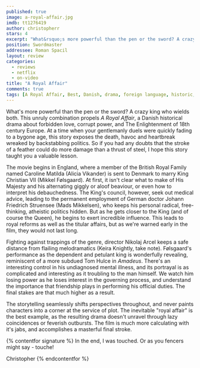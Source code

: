 ```yaml
---
published: true
image: a-royal-affair.jpg
imdb: tt1276419
author: christopherr
stars: 4
excerpt: "What&rsquo;s more powerful than the pen or the sword? A crazy king who wields both. This unruly combination propels <em>A Royal Affair</em>, a Danish historical drama about forbidden love, corrupt power, and The Enlightenment of 18<sup>th</sup> century Europe. At a time when your gentlemanly duels were quickly fading to a bygone age, this story exposes the death, havoc and heartbreak wreaked by backstabbing politics. So if you had any doubts that the stroke of a feather could do more damage than a thrust of steel, I hope this story taught you a valuable lesson."
position: Swordmaster
addressee: Roman Spacil
layout: review
categories: 
  - reviews
  - netflix
  - on-video
title: "A Royal Affair"
comments: true
tags: [A Royal Affair, Best, Danish, drama, foreign language, historic, Letters, Mad Mikkelson, Oscar, royalty]
---
```

What's more powerful than the pen or the sword? A crazy king who wields both. This unruly combination propels _A Royal Affair_, a Danish historical drama about forbidden love, corrupt power, and The Enlightenment of 18th century Europe. At a time when your gentlemanly duels were quickly fading to a bygone age, this story exposes the death, havoc and heartbreak wreaked by backstabbing politics. So if you had any doubts that the stroke of a feather could do more damage than a thrust of steel, I hope this story taught you a valuable lesson.

The movie begins in England, where a member of the British Royal Family named Caroline Matilda (Alicia Vikander) is sent to Denmark to marry King Christian VII (Mikkel Følsgaard). At first, it isn't clear what to make of His Majesty and his alternating giggly or aloof beaviour, or even how to interpret his debauchedness. The King's council, however, seek out medical advice, leading to the permanent employment of German doctor Johann Friedrich Struensee (Mads Mikkelsen), who keeps his personal radical, free-thinking, atheistic politics hidden. But as he gets closer to the King (and of course the Queen), he begins to exert incredible influence. This leads to royal reforms as well as the titular affairs, but as we're warned early in the film, they would not last long. 

Fighting against trappings of the genre, director Nikolaj Arcel keeps a safe distance from flailing melodramatics (Keira Knightly, take note). Følsgaard's performance as the dependent and petulant king is wonderfully revealing, reminiscent of a more subdued Tom Hulce in _Amadeus_. There's an interesting control in his undiagnosed mental illness, and its portrayal is as complicated and interesting as it troubling to the man himself. We watch him losing power as he loses interest in the governing process, and understand the importance that friendship plays in performing his official duties. The final stakes are that much higher as a result.

The storytelling seamlessly shifts perspectives throughout, and never paints characters into a corner at the service of plot. The inevitable "royal affair" is the best example, as the resulting drama doesn't unravel through lazy coincidences or feverish outbursts. The film is much more calculating with it's jabs, and accomplishes a masterful final stroke.

{% contentfor signature %}
In the end, I was touched. Or as you fencers might say - touche!

Christopher
{% endcontentfor %}
